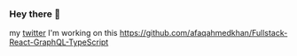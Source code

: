 ### Hey there 👋

my [twitter](https://twitter.com/Afaq_A_Khan/)
I'm working on this https://github.com/afaqahmedkhan/Fullstack-React-GraphQL-TypeScript
